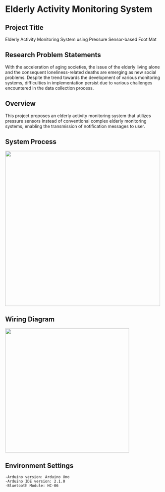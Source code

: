 # Elderly Activity Monitoring System

## Project Title
Elderly Activity Monitoring System using Pressure Sensor-based Foot Mat

## Research Problem Statements
With the acceleration of aging societies, the issue of the elderly living alone and the consequent loneliness-related deaths are emerging as new social problems. Despite the trend towards the development of various monitoring systems, difficulties in implementation persist due to various challenges encountered in the data collection process.

## Overview
This project proposes an elderly activity monitoring system that utilizes pressure sensors instead of conventional complex elderly monitoring systems, enabling the transmission of notification messages to user.

## System Process
<image src="https://github.com/kimhamyong/ederly-activity-monitoring-system/assets/112596422/3ec0f577-c24a-4d06-80a5-0183f5134727" width =500>

## Wiring Diagram
<image src="https://github.com/kimhamyong/ederly-activity-monitoring-system/assets/112596422/8239cf4e-a97b-4964-88e5-ef9d3f12dcd7" width =400>

## Environment Settings
```
-Arduino version: Arduino Uno
-Arduino IDE version: 2.1.0
-Bluetooth Module: HC-06
```
